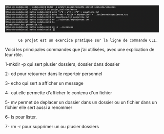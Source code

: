 ![tety](../assets/Capture%205.png)

          Ce projet est un exercice pratique sur la ligne de commande CLI.
Voici les principales commandes que j’ai utilisées, avec une explication de leur rôle.

1-mkdir -p    qui sert plusier dossiers, dossier dans dossier

2- cd         pour retourner dans le repertoir personnel

3- echo       qui sert a afficher un message

4- cat        elle permette d'afficher le contenu d'un fichier 

5- mv        permet de deplacer un dossier dans un dossier ou un fichier dans un fichier elle sert aussi a renommer

6- ls        pour lister. 

7- rm -r     pour supprimer un ou plusier dossiers